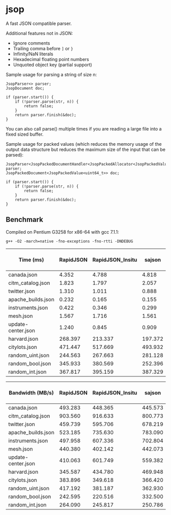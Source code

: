 # jsop
A fast JSON compatible parser.

Additional features not in JSON:
* Ignore comments
* Trailing comma before `]` or `}`
* Infinity/NaN literals
* Hexadecimal floating point numbers
* Unquoted object key (partial support)

Sample usage for parsing a string of size n:

	JsopParser<> parser;
	JsopDocument doc;
	
	if (parser.start()) {
		if (!parser.parse(str, n)) {
			return false;
		}
		return parser.finish(&doc);
	}

You can also call parse() multiple times if you are reading a large file into a fixed sized buffer.

Sample usage for packed values (which reduces the memory usage of the output data structure but reduces the maximum size of the input that can be parsed):

	JsopParser<JsopPackedDocumentHandler<JsopPackedAllocator<JsopPackedValue<uint64_t>>>> parser;
	JsopPackedDocument<JsopPackedValue<uint64_t>> doc;

	if (parser.start()) {
		if (!parser.parse(str, n)) {
			return false;
		}
		return parser.finish(&doc);
	}

## Benchmark
Compiled on Pentium G3258 for x86-64 with gcc 7.1.1:

	g++ -O2 -march=native -fno-exceptions -fno-rtti -DNDEBUG

| Time (ms) | RapidJSON | RapidJSON_Insitu | sajson | jsop packed 32-bit | jsop packed 64-bit | jsop |
| --- | --- | --- | --- | --- | --- | --- |
| canada.json | 4.352 | 4.788 | 4.818 | 4.594 | 4.731 | 4.480 |
| citm_catalog.json | 1.823 | 1.797 | 2.057 | 1.682 | 1.769 | 1.627 |
| twitter.json | 1.310 | 1.011 | 0.888 | 0.945 | 0.933 | 0.873 |
| apache_builds.json | 0.232 | 0.165 | 0.155 | 0.131 | 0.119 | 0.117 |
| instruments.json | 0.422 | 0.346 | 0.299 | 0.232 | 0.254 | 0.213 |
| mesh.json | 1.567 | 1.716 | 1.561 | 1.312 | 1.473 | 1.234 |
| update-center.json | 1.240 | 0.845 | 0.909 | 0.645 | 0.575 | 0.503 |
| harvard.json | 268.397 | 213.337 | 197.372 | 148.724 | 138.821 | 125.098 |
| citylots.json | 471.447 | 517.669 | 493.932 | 429.892 | 442.125 | 414.076 |
| random_uint.json | 244.563 | 267.663 | 281.128 | 174.955 | 195.749 | 145.291 |
| random_bool.json | 345.933 | 380.569 | 252.396 | 175.893 | 216.910 | 197.806 |
| random_int.json | 367.817 | 395.159 | 387.329 | 246.737 | 243.939 | 215.781 |

| Bandwidth (MB/s) | RapidJSON | RapidJSON_Insitu | sajson | jsop packed 32-bit | jsop packed 64-bit | jsop |
| --- | --- | --- | --- | --- | --- | --- |
| canada.json | 493.283 | 448.365 | 445.573 | 467.299 | 453.767 | 479.190 |
| citm_catalog.json | 903.560 | 916.633 | 800.773 | 979.304 | 931.142 | 1012.409 |
| twitter.json | 459.739 | 595.706 | 678.219 | 637.311 | 645.508 | 689.872 |
| apache_builds.json | 523.185 | 735.630 | 783.090 | 926.556 | 1019.991 | 1037.426 |
| instruments.json | 497.958 | 607.336 | 702.804 | 905.769 | 827.316 | 986.565 |
| mesh.json | 440.380 | 402.142 | 442.073 | 525.972 | 468.483 | 559.219 |
| update-center.json | 410.063 | 601.749 | 559.382 | 788.338 | 884.310 | 1010.891 |
| harvard.json | 345.587 | 434.780 | 469.948 | 623.669 | 668.160 | 741.455 |
| citylots.json | 383.896 | 349.618 | 366.420 | 421.005 | 409.356 | 437.085 |
| random_uint.json | 417.192 | 381.187 | 362.930 | 583.177 | 521.227 | 702.244 |
| random_bool.json | 242.595 | 220.516 | 332.500 | 477.118 | 386.896 | 424.262 |
| random_int.json | 264.090 | 245.817 | 250.786 | 393.685 | 398.201 | 450.163 |
